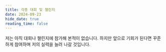 ```yaml
---
title: 각종 대회 및 챌린지
date: 2024-09-23    
hide_date: true     
reading_time: false
---
```


저는 아직 대회나 챌린지에 참가해 본적이 없습니다. 하지만 앞으로 기회가 된다면 꾸준하게 참여하며 저의 실력을 늘려 나갈 것입니다.